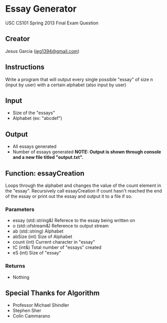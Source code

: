 # Essay Generator
USC CS101 Spring 2013 Final Exam Question

## Creator
Jesus Garcia (jeg1394@gmail.com)

## Instructions
Write a program that will output every single possible "essay" of size n (input by user) with a certain alphabet (also input by user)

## Input
* Size of the "essays"
* Alphabet (ex: "abcdef")

## Output
* All essays generated
* Number of essays generated
**NOTE: Output is shown through console and a new file titled "output.txt".**

## Function: essayCreation
Loops through the alphabet and changes the value of the count element
in the "essay". Recursively call essayCreation if count hasn't reached the
end of the essay or print out the essay and output it to a file if so.

### Parameters
* essay (std::string&)	Referece to the essay being written on
* o (std::ofstream&)	Reference to output stream
* ab (std::string)	Alphabet
* abSize (int)		Size of Alphabet
* count (int)		Current character in "essay"
* tC (int&)		Total number of "essays" created
* eS (int)		Size of "essay"

### Returns
* Nothing

## Special Thanks for Algorithm
* Professor Michael Shindler
* Stephen Sher
* Colin Cammarano